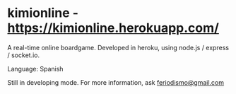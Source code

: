 # kimionline - https://kimionline.herokuapp.com/

A real-time online boardgame. Developed in heroku, using node.js / express / socket.io.

Language: Spanish

Still in developing mode. For more information, ask feriodismo@gmail.com
